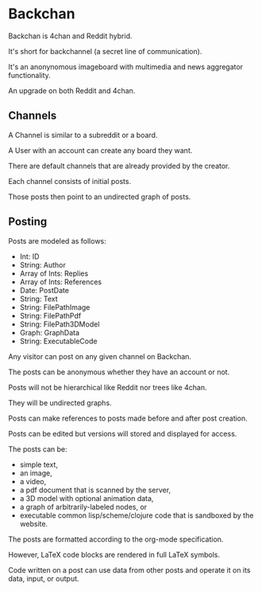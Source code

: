 # Backchan

Backchan is 4chan and Reddit hybrid.

It's short for backchannel (a secret line of communication).

It's an anonynomous imageboard with multimedia and news aggregator
functionality.

An upgrade on both Reddit and 4chan.

## Channels

A Channel is similar to a subreddit or a board.

A User with an account can create any board they want.

There are default channels that are already provided by the creator.

Each channel consists of initial posts.

Those posts then point to an undirected graph of posts.

## Posting

Posts are modeled as follows:
- Int: ID
- String: Author
- Array of Ints: Replies
- Array of Ints: References
- Date: PostDate
- String: Text
- String: FilePathImage
- String: FilePathPdf
- String: FilePath3DModel
- Graph: GraphData
- String: ExecutableCode

Any visitor can post on any given channel on Backchan.

The posts can be anonymous whether they have an account or not.

Posts will not be hierarchical like Reddit nor trees like 4chan.

They will be undirected graphs.

Posts can make references to posts made before and after post
creation.

Posts can be edited but versions will stored and displayed for access.

The posts can be: 
- simple text, 
- an image, 
- a video, 
- a pdf document that is scanned by the server, 
- a 3D model with optional animation data, 
- a graph of arbitrarily-labeled nodes, or 
- executable common lisp/scheme/clojure code that is sandboxed by the
  website.

The posts are formatted according to the org-mode specification.

However, LaTeX code blocks are rendered in full LaTeX symbols.

Code written on a post can use data from other posts and operate it on
its data, input, or output.

